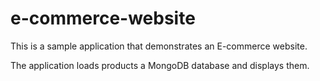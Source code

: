 # e-commerce-website

This is a sample application that demonstrates an E-commerce website.

The application loads products a MongoDB database and displays them.
